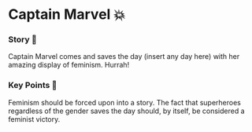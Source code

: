 # Captain Marvel :boom:

### Story :book:
Captain Marvel comes and saves the day (insert any day here) with her amazing display of feminism. Hurrah!

### Key Points :memo:
Feminism should be forced upon into a story. The fact that superheroes regardless of the gender saves the day should, by itself, be considered a feminist victory.
